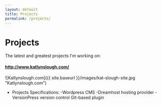 ```yaml
---
layout: default
title: Projects
permalink: /projects/
---
```

# Projects

The latest and greatest projects I'm working on:

#### <http://www.katlynslough.com/>

![Katlynslough.com]({{ site.baseurl }}/images/kat-slough-site.jpg "Katlynslough.com")

* Projects Specifications:
-Wordpress CMS
-Dreamhost hosting provider
-VersionPress version control Git-based plugin
